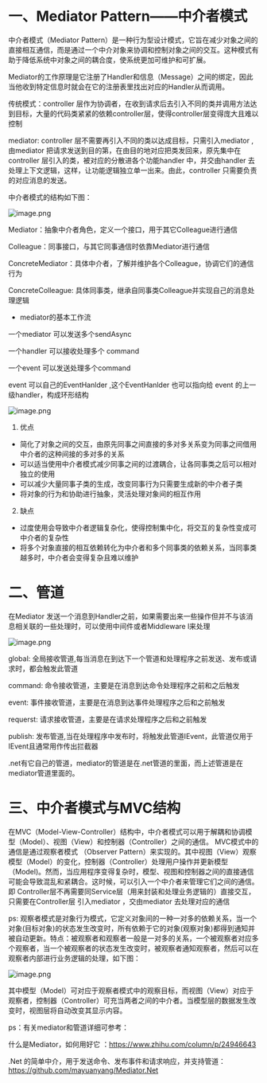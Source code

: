# 一、Mediator Pattern——中介者模式

中介者模式（Mediator Pattern）是一种行为型设计模式，它旨在减少对象之间的直接相互通信，而是通过一个中介对象来协调和控制对象之间的交互。这种模式有助于降低系统中对象之间的耦合度，使系统更加可维护和可扩展。

Mediator的工作原理是它注册了Handler和信息（Message）之间的绑定，因此当他收到特定信息时就会在它的注册表里找出对应的Handler从而调用。

传统模式：controller 层作为协调者，在收到请求后去引入不同的类并调用方法达到目标，大量的代码类紧紧的依赖controller层，使得controller层变得庞大且难以控制

mediator: controller 层不需要再引入不同的类以达成目标，只需引入mediator , 由mediator 把请求发送到目的第，在由目的地对应把类发回来，原先集中在controller 层引入的类，被对应的分散进各个功能handler 中，并交由handler 去处理上下文逻辑，这样，让功能逻辑独立单一出来。由此，controller 只需要负责的对应消息的发送。

中介者模式的结构如下图：

![image.png](https://upload-images.jianshu.io/upload_images/29476859-88ef632eb839c772.png?imageMogr2/auto-orient/strip%7CimageView2/2/w/1240)

Mediator：抽象中介者角色，定义一个接口，用于其它Colleague进行通信

Colleague：同事接口，与其它同事通信时依靠Mediator进行通信

ConcreteMediator：具体中介者，了解并维护各个Colleague，协调它们的通信行为

ConcreteColleague: 具体同事类，继承自同事类Colleague并实现自己的消息处理逻辑

+ mediator的基本工作流

一个mediator 可以发送多个sendAsync

一个handler 可以接收处理多个 command

一个event 可以发送处理多个command

event 可以自己的EventHanlder ,这个EventHanlder 也可以指向给 event 的上一级handler，构成环形结构

![image.png](https://upload-images.jianshu.io/upload_images/29476859-6b596cd053ab463c.png?imageMogr2/auto-orient/strip%7CimageView2/2/w/1240)

1. 优点
+ 简化了对象之间的交互，由原先同事之间直接的多对多关系变为同事之间借用中介者的这种间接的多对多的关系
+ 可以适当使用中介者模式减少同事之间的过渡耦合，让各同事类之后可以相对独立的使用
+ 可以减少大量同事子类的生成，改变同事行为只需要生成新的中介者子类
+ 将对象的行为和协助进行抽象，灵活处理对象间的相互作用

2. 缺点
+ 过度使用会导致中介者逻辑复杂化，使得控制集中化，将交互的复杂性变成可中介者的复杂性
+ 将多个对象直接的相互依赖转化为中介者和多个同事类的依赖关系，当同事类越多时，中介者会变得复杂且难以维护

# 二、管道

在Mediator 发送一个消息到Handler之前，如果需要出来一些操作但并不与该消息相关联的一些处理时，可以使用中间件或者Middleware l来处理

![image.png](https://upload-images.jianshu.io/upload_images/29476859-dd6ff787ce60020d.png?imageMogr2/auto-orient/strip%7CimageView2/2/w/1240)

global: 全局接收管道,每当消息在到达下一个管道和处理程序之前发送、发布或请求时，都会触发此管道

command: 命令接收管道，主要是在消息到达命令处理程序之前和之后触发

event: 事件接收管道，主要是在消息到达事件处理程序之后和之前触发

requerst: 请求接收管道，主要是在请求处理程序之后和之前触发

publish: 发布管道,当在处理程序中发布时，将触发此管道IEvent，此管道仅用于IEvent且通常用作传出拦截器

.net有它自己的管道，mediator的管道是在.net管道的里面，而上述管道是在mediator管道里面的。

# 三、中介者模式与MVC结构

在MVC（Model-View-Controller）结构中，中介者模式可以用于解耦和协调模型（Model）、视图（View）和控制器（Controller）之间的通信。
MVC模式中的通信是通过观察者模式 （Observer Pattern）来实现的。其中视图（View）观察模型（Model）的变化，控制器（Controller）处理用户操作并更新模型（Model)。然而，当应用程序变得复杂时，模型、视图和控制器之间的直接通信可能会导致混乱和紧耦合。这时候，可以引入一个中介者来管理它们之间的通信。
即 Controller层不再需要同Service层（用来封装和处理业务逻辑的）直接交互，只需要在Controller层 引入mediator ，交由mediator 去处理对应的通信

ps: 观察者模式是对象行为模式，它定义对象间的一种一对多的依赖关系，当一个对象(目标对象)的状态发生改变时，所有依赖于它的对象(观察对象)都得到通知并被自动更新。特点：被观察者和观察者一般是一对多的关系，一个被观察者对应多个观察者，当一个被观察者的状态发生改变时，被观察者通知观察者，然后可以在观察者内部进行业务逻辑的处理，如下图：

![image.png](https://upload-images.jianshu.io/upload_images/29476859-805323e931c87d31.png?imageMogr2/auto-orient/strip%7CimageView2/2/w/1240)

其中模型（Model）可对应于观察者模式中的观察目标，而视图（View）对应于观察者，控制器（Controller）可充当两者之间的中介者。当模型层的数据发生改变时，视图层将自动改变其显示内容。

ps：有关mediator和管道详细可参考：

什么是Mediator，如何用好它 ：https://www.zhihu.com/column/p/24946643

.Net 的简单中介，用于发送命令、发布事件和请求响应，并支持管道：https://github.com/mayuanyang/Mediator.Net
